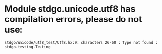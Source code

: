 # Module stdgo.unicode.utf8 has compilation errors, please do not use:
```
stdgo/unicode/utf8_test/Utf8.hx:9: characters 26-60 : Type not found : stdgo.testing.Testing

```

